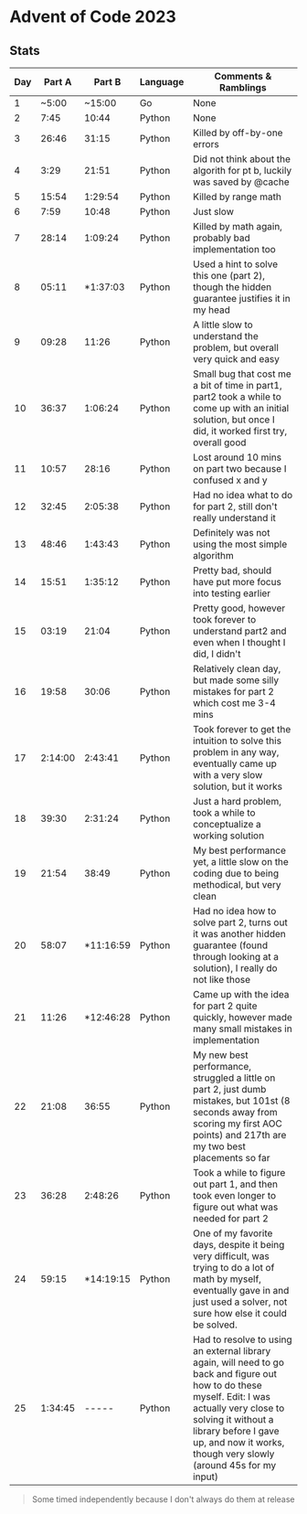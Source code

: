 # Advent of Code 2023

## Stats
| Day | Part A | Part B  | Language | Comments & Ramblings |
| --- | ------ | ------  | -------- | -------------- |
|  1  | ~5:00  | ~15:00  |    Go    | None |
|  2  |  7:45  | 10:44   |  Python  | None |
|  3  |  26:46 | 31:15   |  Python  | Killed by off-by-one errors |
|  4  |  3:29  | 21:51   |  Python  | Did not think about the algorith for pt b, luckily was saved by @cache |
|  5  | 15:54  |1:29:54  |  Python  | Killed by range math |
|  6  | 7:59   | 10:48   |  Python  | Just slow |
|  7  | 28:14  |1:09:24  |  Python  | Killed by math again, probably bad implementation too |
|  8  | 05:11  |*1:37:03 |  Python  | Used a hint to solve this one (part 2), though the hidden guarantee justifies it in my head |
|  9  | 09:28  |  11:26  |  Python  | A little slow to understand the problem, but overall very quick and easy |
| 10  | 36:37  |1:06:24  |  Python  | Small bug that cost me a bit of time in part1, part2 took a while to come up with an initial solution, but once I did, it worked first try, overall good |
| 11  | 10:57  |  28:16  |  Python  | Lost around 10 mins on part two because I confused x and y |
| 12  | 32:45  |2:05:38  |  Python  | Had no idea what to do for part 2, still don't really understand it |
| 13  | 48:46  |1:43:43  |  Python  | Definitely was not using the most simple algorithm |
| 14  | 15:51  |1:35:12  |  Python  | Pretty bad, should have put more focus into testing earlier |
| 15  | 03:19  | 21:04   |  Python  | Pretty good, however took forever to understand part2 and even when I thought I did, I didn't |
| 16  | 19:58  | 30:06   |  Python  | Relatively clean day, but made some silly mistakes for part 2 which cost me 3-4 mins |
| 17  |2:14:00 |2:43:41  |  Python  | Took forever to get the intuition to solve this problem in any way, eventually came up with a very slow solution, but it works |
| 18  | 39:30  |2:31:24  |  Python  | Just a hard problem, took a while to conceptualize a working solution |
| 19  | 21:54  | 38:49   |  Python  | My best performance yet, a little slow on the coding due to being methodical, but very clean |
| 20  | 58:07  |*11:16:59|  Python  | Had no idea how to solve part 2, turns out it was another hidden guarantee (found through looking at a solution), I really do not like those |
| 21  | 11:26  |*12:46:28|  Python  | Came up with the idea for part 2 quite quickly, however made many small mistakes in implementation |
| 22  | 21:08  | 36:55   |  Python  | My new best performance, struggled a little on part 2, just dumb mistakes, but 101st (8 seconds away from scoring my first AOC points) and 217th are my two best placements so far |
| 23  | 36:28  |2:48:26  |  Python  | Took a while to figure out part 1, and then took even longer to figure out what was needed for part 2 |
| 24  | 59:15  |*14:19:15|  Python  | One of my favorite days, despite it being very difficult, was trying to do a lot of math by myself, eventually gave in and just used a solver, not sure how else it could be solved. |
| 25  |1:34:45 |  -----  |  Python  | Had to resolve to using an external library again, will need to go back and figure out how to do these myself. Edit: I was actually very close to solving it without a library before I gave up, and now it works, though very slowly (around 45s for my input) |

> Some timed independently because I don't always do them at release

